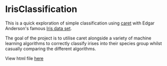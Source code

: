 # IrisClassification

This is a quick exploration of simple classification using [caret](http://topepo.github.io/caret/index.html) with Edgar Anderson's famous [Iris data set](http://archive.ics.uci.edu/ml/datasets/Iris).

The goal of the project is to utilise caret alongside a variety of machine learning algorithms to correctly classify irises into their species group whilst casually comparing the different algorithms.

View html file [here](https://markpratley.github.com/projects/IrisDoc)
